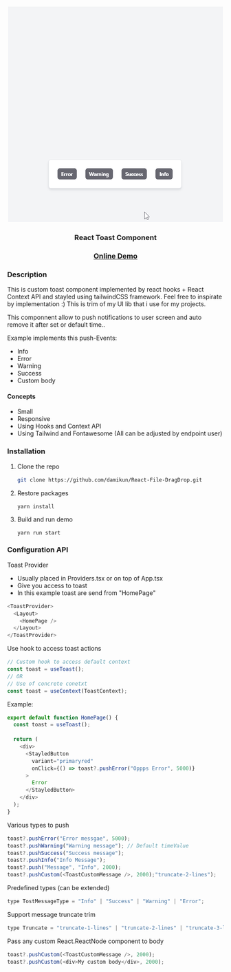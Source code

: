 <!-- PROJECT LOGO -->
<br />
<p align="center">
  <a href="https://github.com/damikun/React-File-DragDrop">
  <img src="images/toast.gif" alt="Example ract toast" >
  </a>

  <h3 align="center">React Toast Component</h3>
   <h3 align="center">
    <a href="https://damikun.github.io/React-Toast/">Online Demo</a>
  </h3>
</p>

### Description

This is custom toast component implemented by react hooks + React Context API and stayled using tailwindCSS framework. Feel free to inspirate by implementation :) This is trim of my UI lib that i use for my projects.

This componnent allow to push notifications to user screen and auto remove it after set or default time..

Example implements this push-Events:

- Info
- Error
- Warning
- Success
- Custom body

#### Concepts

- Small
- Responsive
- Using Hooks and Context API
- Using Tailwind and Fontawesome
  (All can be adjusted by endpoint user)

### Installation

1. Clone the repo
   ```sh
   git clone https://github.com/damikun/React-File-DragDrop.git
   ```
2. Restore packages
   ```
   yarn install
   ```
3. Build and run demo
   ```
   yarn run start
   ```

<!-- USAGE EXAMPLES -->

### Configuration API

Toast Provider

- Usually placed in Providers.tsx or on top of App.tsx
- Give you access to toast
- In this example toast are send from "HomePage"

```js
<ToastProvider>
  <Layout>
    <HomePage />
  </Layout>
</ToastProvider>
```

Use hook to access toast actions

```js
// Custom hook to access default context
const toast = useToast();
// OR
// Use of concrete conetxt
const toast = useContext(ToastContext);
```

Example:

```js
export default function HomePage() {
  const toast = useToast();

  return (
    <div>
      <StayledButton
        variant="primaryred"
        onClick={() => toast?.pushError("Oppps Error", 5000)}
      >
        Error
      </StayledButton>
    </div>
  );
}
```

Various types to push

```js
toast?.pushError("Error messgae", 5000);
toast?.pushWarning("Warning message"); // Default timeValue
toast?.pushSuccess("Success message");
toast?.pushInfo("Info Message");
toast?.push("Message", "Info", 2000);
toast?.pushCustom(<ToastCustomMessage />, 2000);"truncate-2-lines");
```

Predefined types (can be extended)

```js
type TostMessageType = "Info" | "Success" | "Warning" | "Error";
```

Support message truncate trim

```js
type Truncate = "truncate-1-lines" | "truncate-2-lines" | "truncate-3-lines";
```

Pass any custom React.ReactNode component to body

```js
toast?.pushCustom(<ToastCustomMessage />, 2000);
toast?.pushCustom(<div>My custom body</div>, 2000);
```
